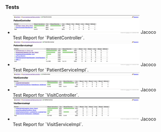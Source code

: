 ### Tests

* <img src="images/PatientControllerTest.png" alt="Результати тестів PatientController" width="400">
   Jacoco Test Report for `PatientController`.

* <img src="images/PatientServiceImplTest.png" alt="Результати тестів PatientServiceImpl" width="400">
   Jacoco Test Report for `PatientServiceImpl`.

* <img src="images/VisitControllerTest.png" alt="Результати тестів VisitController" width="400">
   Jacoco Test Report for `VisitController`.

* <img src="images/VisitServiceImplTest.png" alt="Результати тестів VisitServiceImpl" width="400">
   Jacoco Test Report for `VisitServiceImpl`.